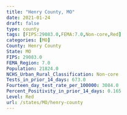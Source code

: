 ```yaml
---
title: "Henry County, MO"
date: 2021-01-24
draft: false
type: county
tags: [FIPS:29083.0,FEMA:7.0,Non-core,Red]
categories: [MO]
County: Henry County
State: MO
FIPS: 29083.0
FEMA_Region: 7.0
Population: 21824.0
NCHS_Urban_Rural_Classification: Non-core
Tests_in_prior_14_days: 673.0
Fourteen_day_test_rate_per_100000: 3084.0
Percent_Positivity_in_prior_14_days: 0.165
Level: Red
url: /states/MO/henry-county
---
```



